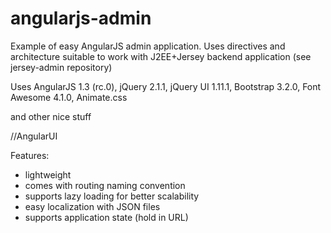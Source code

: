 angularjs-admin
===============

Example of easy AngularJS admin application. Uses directives and architecture suitable to work with J2EE+Jersey backend application (see jersey-admin repository)

Uses AngularJS 1.3 (rc.0), jQuery 2.1.1, jQuery UI 1.11.1, Bootstrap 3.2.0, Font Awesome 4.1.0, Animate.css 

and other nice stuff

//AngularUI  

Features:
- lightweight
- comes with routing naming convention
- supports lazy loading for better scalability
- easy localization with JSON files
- supports application state (hold in URL)

